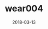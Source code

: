 ---
title: wear004
articlename: >-
  A Randomized, Controlled Trial of Lottery-Based Financial Incentives to Increase Physical Activity Among Overweight and Obese Adults
date: '2018-03-13'
authors: >-
  Mitesh S. Patel, MD, MBA, MS, Kevin G. Volpp, MD, PhD, Roy Rosin, MBA, Scarlett L. Bellamy, ScD, Dylan S. Small, PhD, Jack Heuer, EdD, Susan Sproat, MS, Chris Hyson, MEd, Nancy Haff, MD, Samantha M. Lee, MD, Lisa Wesby, MS, Karen Hoffer, BS, David Shuttleworth, MS, Devon H. Taylor, MPH, Victoria Hilbert, MPH, RD, Jingsan Zhu, MBA, MS, Lin Yang, MS, Xingmei Wang, MS, David A. Asch, MD, MBA
source: 'https://journals.sagepub.com/doi/10.1177/0890117118758932'
journal: Am J Hlth Prom
spotlight: true
topic: Wearables
---